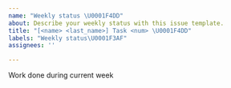 ```yaml
---
name: "Weekly status \U0001F4DD"
about: Describe your weekly status with this issue template.
title: "[<name> <last_name>] Task <num> \U0001F4DD"
labels: "Weekly status\U0001F3AF"
assignees: ''

---
```


Work done during current week
